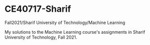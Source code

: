 # CE40717-Sharif
Fall2021/Sharif University of Technology/Machine Learning

My solutions to the Machine Learning course's assignments in Sharif University of Technology, Fall 2021.
